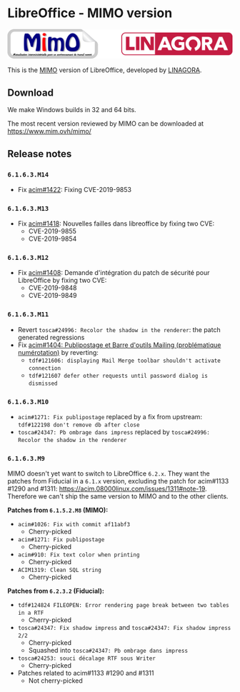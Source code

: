# LibreOffice - MIMO version


<img src="mimo+linagora.png" alt="mimo+linagora" width="600"/>

This is the [MIMO](https://www.journal-officiel.gouv.fr/mimo/) version of LibreOffice, developed by [LINAGORA](https://linagora.com/).

## Download

We make Windows builds in 32 and 64 bits.

The most recent version reviewed by MIMO can be downloaded at <https://www.mim.ovh/mimo/>


## Release notes

### `6.1.6.3.M14`

* Fix [acim#1422](https://acim.08000linux.com/issues/1422): Fixing CVE-2019-9853

### `6.1.6.3.M13`

* Fix [acim#1418](https://acim.08000linux.com/issues/1418): Nouvelles failles dans libreoffice by fixing two CVE:
	- CVE-2019-9855
	- CVE-2019-9854

### `6.1.6.3.M12`

* Fix [acim#1408](https://acim.08000linux.com/issues/1404): Demande d'intégration du patch de sécurité pour LibreOffice by fixing two CVE:
	- CVE-2019-9848
	- CVE-2019-9849

### `6.1.6.3.M11`

* Revert `tosca#24996: Recolor the shadow in the renderer`: the patch generated regressions
* Fix [acim#1404: Publipostage et Barre d'outils Mailing (problématique numérotation)](https://acim.08000linux.com/issues/1404) by reverting:
	- `tdf#121606: displaying Mail Merge toolbar shouldn't activate connection`
	- `tdf#121607 defer other requests until password dialog is dismissed`

### `6.1.6.3.M10`

* `acim#1271: Fix publipostage` replaced by a fix from upstream: `tdf#122198 don't remove db after close`
* `tosca#24347: Pb ombrage dans impress` replaced by `tosca#24996: Recolor the shadow in the renderer`

### `6.1.6.3.M9`

MIMO doesn't yet want to switch to LibreOffice `6.2.x`. They want the patches from Fiducial in a `6.1.x` version, excluding the patch for acim#1133 #1290 and #1311: <https://acim.08000linux.com/issues/1311#note-19>. Therefore we can't ship the same version to MIMO and to the other clients.

**Patches from `6.1.5.2.M8` (MIMO):**

* `acim#1026: Fix with commit af11abf3`
	- Cherry-picked
* `acim#1271: Fix publipostage`
	- Cherry-picked
* `acim#910: Fix text color when printing`
	- Cherry-picked
* `ACIM1319: Clean SQL string`
	- Cherry-picked

**Patches from `6.2.3.2` (Fiducial):**

* `tdf#124824 FILEOPEN: Error rendering page break between two tables in a RTF`
	- Cherry-picked
* `tosca#24347: Fix shadow impress` and `tosca#24347: Fix shadow impress 2/2`
	- Cherry-picked
	- Squashed into `tosca#24347: Pb ombrage dans impress`
* `tosca#24253: souci décalage RTF sous Writer`
	- Cherry-picked
* Patches related to acim#1133 #1290 and #1311
	- Not cherry-picked

